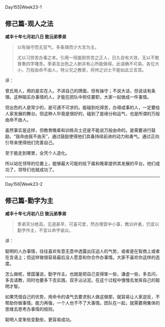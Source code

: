 Day155|Week23-1

## 修己篇-观人之法

**咸丰十年七月初八日 致沅弟季弟**

> 以有操守而无官气，多条理而少大言为主。
>
>尤以习劳苦办事之本。引用一班能耐劳苦之正人，日久自有大效，无以不敢冒奏四字噻责。季弟言出色之人断非有心所能做得，此语确不可易。各位大小，万般由命不由人，特父兄之教家，将帅之训士不能如此立言耳。

评：

曾氏用人，用的是实在人。不讲自己的牌面，但有操守；不说大话，但说话有条理。这种踏实办事情的人，才能在团队中担任要职，大家一起做成一件事情。

但出色的人是常少的，是可遇不可求的。能碰到吃得苦，办得成事的人，一定要给人家发展的舞台。但这种人毕竟是很好的，碰到了是缘分和运气，也是所谓的万般由命不由人。

虽然事实是这样，但教育晚辈和训练兵士还是不能说万般由命的。是需要进行鼓励，“我命由我不由天”，通过鼓励使得他们具备持续前进的动力和勇气。通过正向引导来使得他们完善自己。

至于能走到哪里，全凭个人造化。

所以站在领导的位置上，能够最大可能的给下属和晚辈提供其发展的平台。他们成功了，领导们也就成功了。

------

Day156|Week23-2

## 修己篇-勤字为主

**咸丰十年七月初八日 致沅弟季弟**

>季弟天分绝高，见道甚早，可喜可爱，然办理营中小事，教训弁勇，仍宜以勤字作主，不宜以命字谕众。

评：

聪明的人办事情，往往喜欢有意无意中透露出压迫人的气势，或者是在智商上或者在言语上；但这样做很容易最后没人愿意和你合作办事情。大家不喜欢你这样的态度。

怎么做呢，曾国藩说，勤字作主。也就是把自己变得笨一些，谦虚一些，多去问，多去请教，同时也要多下去实践，双手沾沾泥。在这个过程中慢慢去发挥自己的聪明才智。

如果凭借自己的优势，用命令的语气去要求别人做这做那，就容易让人家逆反，不帮助你做事情。能力再强，一个人也干不了大事情。团队在一起，就需要用集体的思维去思考办事情的规则。

聪明人变笨些变勤些，更容易成功。
